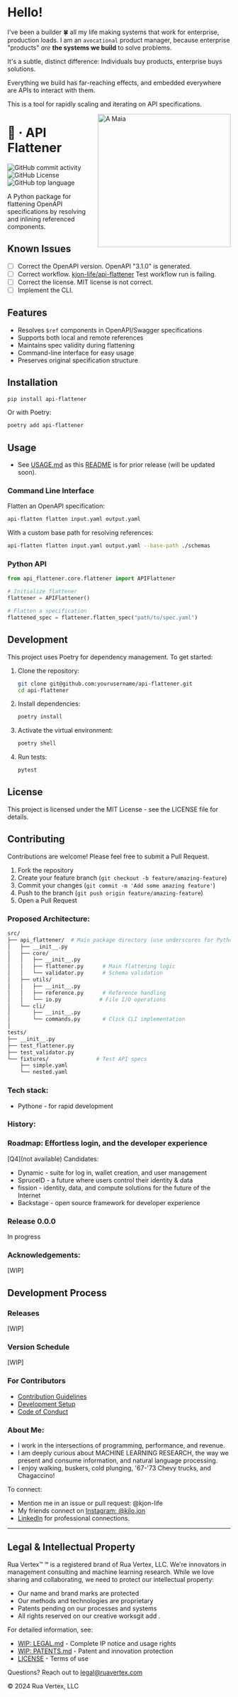 

# Hello! 

I've been a builder 🍀 all my life making systems that work for enterprise, production loads. I am an `avocational` product manager, because enterprise "products" _are_ **the systems we build** to solve problems.

It's a subtle, distinct difference: Individuals buy products, enterprise buys solutions. 

Everything we build has far-reaching effects, and embedded everywhere are APIs to interact with them.

This is a tool for rapidly scaling and iterating on API specifications.

<img align="right" width="300" src="https://user-images.githubusercontent.com/76539355/214731371-78cb7bcb-996d-4108-9872-7af758ed5647.png" alt="A Maia">


# 🧰  &middot; API Flattener   
 ![GitHub commit activity](https://img.shields.io/github/commit-activity/y/kjon-life/api-flattener) 
 ![GitHub License](https://img.shields.io/github/license/kjon-life/api-flattener)
 ![GitHub top language](https://img.shields.io/github/languages/top/kjon-life/api-flattener)

A Python package for flattening OpenAPI specifications by resolving and inlining referenced components.

## Known Issues

- [ ] Correct the OpenAPI version. OpenAPI "3.1.0" is generated.
- [ ] Correct workflow. [kjon-life/api-flattener](https://github.com/kjon-life/api-flattener/actions/runs/1011111111111111111) Test workflow run is failing.
- [ ] Correct the license. MIT license is not correct.
- [ ] Implement the CLI.

## Features

- Resolves `$ref` components in OpenAPI/Swagger specifications
- Supports both local and remote references
- Maintains spec validity during flattening
- Command-line interface for easy usage
- Preserves original specification structure

## Installation

```bash
pip install api-flattener
```

Or with Poetry:

```bash
poetry add api-flattener
```

## Usage

- See [USAGE.md](USAGE.md) as this [README](README.md) is for prior release (will be updated soon).

### Command Line Interface

Flatten an OpenAPI specification:

```bash
api-flatten flatten input.yaml output.yaml
```

With a custom base path for resolving references:

```bash
api-flatten flatten input.yaml output.yaml --base-path ./schemas
```

### Python API

```python
from api_flattener.core.flattener import APIFlattener

# Initialize flattener
flattener = APIFlattener()

# Flatten a specification
flattened_spec = flattener.flatten_spec("path/to/spec.yaml")
```

## Development

This project uses Poetry for dependency management. To get started:

1. Clone the repository:
   ```bash
   git clone git@github.com:yourusername/api-flattener.git
   cd api-flattener
   ```

2. Install dependencies:
   ```bash
   poetry install
   ```

3. Activate the virtual environment:
   ```bash
   poetry shell
   ```

4. Run tests:
   ```bash
   pytest
   ```

## License

This project is licensed under the MIT License - see the LICENSE file for details.

## Contributing

Contributions are welcome! Please feel free to submit a Pull Request.

1. Fork the repository
2. Create your feature branch (`git checkout -b feature/amazing-feature`)
3. Commit your changes (`git commit -m 'Add some amazing feature'`)
4. Push to the branch (`git push origin feature/amazing-feature`)
5. Open a Pull Request

### Proposed Architecture:
```bash
src/
├── api_flattener/  # Main package directory (use underscores for Python)
│   ├── __init__.py
│   ├── core/
│   │   ├── __init__.py
│   │   ├── flattener.py      # Main flattening logic
│   │   └── validator.py      # Schema validation
│   ├── utils/
│   │   ├── __init__.py
│   │   ├── reference.py      # Reference handling
│   │   └── io.py            # File I/O operations
│   └── cli/
│       ├── __init__.py
│       └── commands.py       # Click CLI implementation
│
tests/
├── __init__.py
├── test_flattener.py
├── test_validator.py
└── fixtures/               # Test API specs
    ├── simple.yaml
    └── nested.yaml
```

### Tech stack:
* Pythone - for rapid development

### History:  

### Roadmap: Effortless login, and the developer experience
[Q4](not available) Candidates:  
* Dynamic - suite for log in, wallet creation, and user management    
* SpruceID - a future where users control their identity & data    
* fission - identity, data, and compute solutions for the future of the Internet  
* Backstage - open source framework for developer experience
   
### Release 0.0.0  
In progress

### Acknowledgements:

[WIP]

## Development Process

### Releases

[WIP]

### Version Schedule

[WIP]

### For Contributors
- [Contribution Guidelines](CONTRIBUTING.md)
- [Development Setup](docs/development/setup.md)
- [Code of Conduct](CODE_OF_CONDUCT.md)


### About Me:  
- I work in the intersections of programming, performance, and revenue.  
- I am deeply curious about MACHINE LEARNING RESEARCH, the way we present and consume information, and natural language processing. 
- I enjoy walking, buskers, cold plunging, '67-'73 Chevy trucks, and Chagaccino!  

To connect:  
- Mention me in an issue or pull request: @kjon-life  
- My friends connect on [Instagram: @kilo.jon](https://www.instagram.com/kilo.jon/)   
- [LinkedIn](https://www.linkedin.com/in/jonhwilliams) for professional connections.


___ 
## Legal & Intellectual Property

Rua Vertex™ ℠ is a registered brand of Rua Vertex, LLC. We're innovators in management consulting and machine learning research. While we love sharing and collaborating, we need to protect our intellectual property:

- Our name and brand marks are protected
- Our methods and technologies are proprietary
- Patents pending on our processes and systems
- All rights reserved on our creative worksgit add .

For detailed information, see:
- [WIP:  LEGAL.md](./LEGAL.md) - Complete IP notice and usage rights
- [WIP:  PATENTS.md](./PATENTS.md) - Patent and innovation protection
- [LICENSE](./LICENSE.md) - Terms of use

Questions? Reach out to legal@ruavertex.com

© 2024 Rua Vertex, LLC